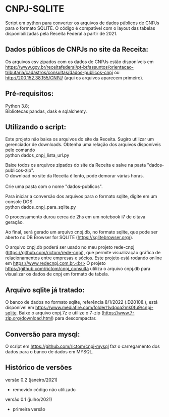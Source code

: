 # CNPJ-SQLITE
Script em python para converter os arquivos de dados públicos de CNPJs para o formato SQLITE. O código é compatível com o layout das tabelas disponibilizadas pela Receita Federal a partir de 2021.

## Dados públicos de CNPJs no site da Receita:
Os arquivos csv zipados com os dados de CNPJs estão disponíveis em https://www.gov.br/receitafederal/pt-br/assuntos/orientacao-tributaria/cadastros/consultas/dados-publicos-cnpj ou http://200.152.38.155/CNPJ/ (aqui os arquivos aparecem primeiro). 

## Pré-requisitos:
Python 3.8;<br>
Bibliotecas pandas, dask e sqlalchemy.<br>

## Utilizando o script:
Este projeto não baixa os arquivos do site da Receita. Sugiro utilizar um gerenciador de downloads. Obtenha uma relação dos arquivos disponíveis pelo comando<br>
python dados_cnpj_lista_url.py<br>

Baixe todos os arquivos zipados do site da Receita e salve na pasta "dados-publicos-zip".<br>
O download no site da Receita é lento, pode demorar várias horas. <br><br>
Crie uma pasta com o nome "dados-publicos".<br>

Para iniciar a conversão dos arquivos para o formato sqlite, digite em um console DOS<br>
python dados_cnpj_para_sqlite.py<br>

O processamento durou cerca de 2hs em um notebook i7 de oitava geração.

Ao final, será gerado um arquivo cnpj.db, no formato sqlite, que pode ser aberto no DB Browser for SQLITE (https://sqlitebrowser.org/).<br>

O arquivo cnpj.db poderá ser usado no meu projeto rede-cnpj (https://github.com/rictom/rede-cnpj), que permite visualização gráfica de relacionamentos entre empresas e sócios. Este projeto está rodando online em https://www.redecnpj.com.br.<br>
O projeto https://github.com/rictom/cnpj_consulta utiliza o arquivo cnpj.db para visualizar os dados de cnpj em formato de tabela.<br>

## Arquivo sqlite já tratado:
O banco de dados no formato sqlite, referência 8/1/2022 (.D20108.), está disponível em  https://www.mediafire.com/folder/1vdqoa2mk0fu9/cnpj-sqlite.
Baixe o arquivo cnpj.7z e utilize o 7-zip (https://www.7-zip.org/download.html) para descompactar.<br>

## Conversão para mysql:
O script em https://github.com/rictom/cnpj-mysql faz o carregamento dos dados para o banco de dados em MYSQL.<br>

## Histórico de versões
versão 0.2 (janeiro/2021)
- removido código não utilizado

versão 0.1 (julho/2021)
- primeira versão


